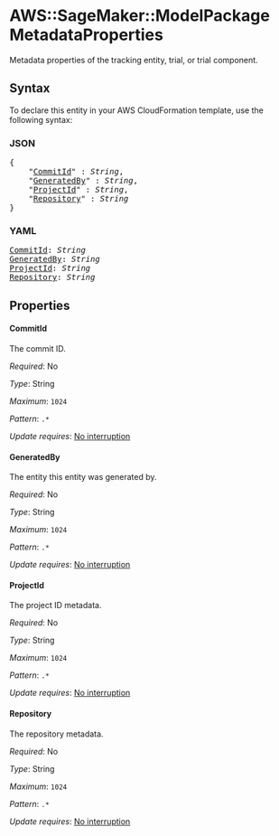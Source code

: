 # AWS::SageMaker::ModelPackage MetadataProperties

Metadata properties of the tracking entity, trial, or trial component.

## Syntax

To declare this entity in your AWS CloudFormation template, use the following syntax:

### JSON

<pre>
{
    "<a href="#commitid" title="CommitId">CommitId</a>" : <i>String</i>,
    "<a href="#generatedby" title="GeneratedBy">GeneratedBy</a>" : <i>String</i>,
    "<a href="#projectid" title="ProjectId">ProjectId</a>" : <i>String</i>,
    "<a href="#repository" title="Repository">Repository</a>" : <i>String</i>
}
</pre>

### YAML

<pre>
<a href="#commitid" title="CommitId">CommitId</a>: <i>String</i>
<a href="#generatedby" title="GeneratedBy">GeneratedBy</a>: <i>String</i>
<a href="#projectid" title="ProjectId">ProjectId</a>: <i>String</i>
<a href="#repository" title="Repository">Repository</a>: <i>String</i>
</pre>

## Properties

#### CommitId

The commit ID.

_Required_: No

_Type_: String

_Maximum_: <code>1024</code>

_Pattern_: <code>.*</code>

_Update requires_: [No interruption](https://docs.aws.amazon.com/AWSCloudFormation/latest/UserGuide/using-cfn-updating-stacks-update-behaviors.html#update-no-interrupt)

#### GeneratedBy

The entity this entity was generated by.

_Required_: No

_Type_: String

_Maximum_: <code>1024</code>

_Pattern_: <code>.*</code>

_Update requires_: [No interruption](https://docs.aws.amazon.com/AWSCloudFormation/latest/UserGuide/using-cfn-updating-stacks-update-behaviors.html#update-no-interrupt)

#### ProjectId

The project ID metadata.

_Required_: No

_Type_: String

_Maximum_: <code>1024</code>

_Pattern_: <code>.*</code>

_Update requires_: [No interruption](https://docs.aws.amazon.com/AWSCloudFormation/latest/UserGuide/using-cfn-updating-stacks-update-behaviors.html#update-no-interrupt)

#### Repository

The repository metadata.

_Required_: No

_Type_: String

_Maximum_: <code>1024</code>

_Pattern_: <code>.*</code>

_Update requires_: [No interruption](https://docs.aws.amazon.com/AWSCloudFormation/latest/UserGuide/using-cfn-updating-stacks-update-behaviors.html#update-no-interrupt)

